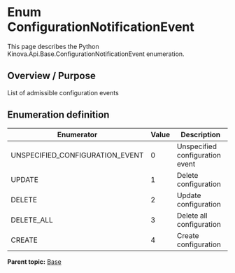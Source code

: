 # Enum ConfigurationNotificationEvent

This page describes the Python Kinova.Api.Base.ConfigurationNotificationEvent enumeration.

## Overview / Purpose

List of admissible configuration events

## Enumeration definition

|Enumerator|Value|Description|
|----------|-----|-----------|
|UNSPECIFIED\_CONFIGURATION\_EVENT|0|Unspecified configuration event|
|UPDATE|1|Delete configuration|
|DELETE|2|Update configuration|
|DELETE\_ALL|3|Delete all configuration|
|CREATE|4|Create configuration|

**Parent topic:** [Base](../references/summary_Base.md)

